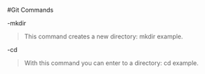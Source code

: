 #Git Commands

-mkdir 
>This command creates a new directory: mkdir example.

-cd
>With this command you can enter to a directory: cd example.
